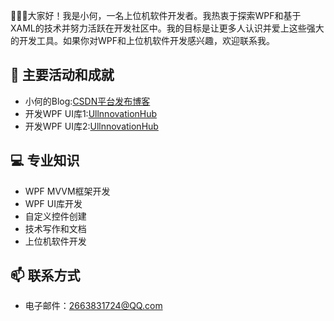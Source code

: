 
👋👋👋大家好！我是小何，一名上位机软件开发者。我热衷于探索WPF和基于XAML的技术并努力活跃在开发社区中。我的目标是让更多人认识并爱上这些强大的开发工具。如果你对WPF和上位机软件开发感兴趣，欢迎联系我。

## 🚀 主要活动和成就

- 小何的Blog:[CSDN平台发布博客](https://blog.csdn.net/weixin_48239221?spm=1000.2115.3001.5343)
- 开发WPF UI库1:[UllnnovationHub](https://github.com/he-ze-xi/HEFrame.WpfUI)
- 开发WPF UI库2:[UllnnovationHub](https://github.com/he-ze-xi/UllnnovationHub)

## 💻 专业知识

* WPF MVVM框架开发
* WPF UI库开发
* 自定义控件创建
* 技术写作和文档
* 上位机软件开发

## 📫 联系方式

- 电子邮件：2663831724@QQ.com
